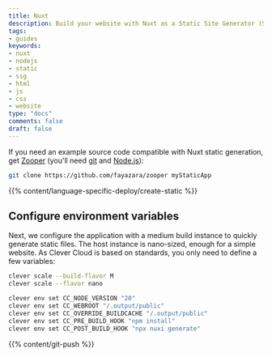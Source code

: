 ```yaml
---
title: Nuxt
description: Build your website with Nuxt as a Static Site Generator (SSG) and host it on Clever Cloud. No dedicated runner needed.
tags:
- guides
keywords:
- nuxt
- nodejs
- static
- ssg
- html
- js
- css
- website
type: "docs"
comments: false
draft: false
---
```


If you need an example source code compatible with Nuxt static generation, get [Zooper](https://github.com/fayazara/zooper) (you'll need [git](https://git-scm.com/book/en/v2/Getting-Started-Installing-Git) and [Node.js](https://nodejs.org/en/learn/getting-started/how-to-install-nodejs)):

```bash
git clone https://github.com/fayazara/zooper myStaticApp
```

{{% content/language-specific-deploy/create-static %}}

## Configure environment variables

Next, we configure the application with a medium build instance to quickly generate static files. The host instance is nano-sized, enough for a simple website. As Clever Cloud is based on standards, you only need to define a few variables:

```bash
clever scale --build-flavor M
clever scale --flavor nano

clever env set CC_NODE_VERSION "20"
clever env set CC_WEBROOT "/.output/public"
clever env set CC_OVERRIDE_BUILDCACHE "/.output/public"
clever env set CC_PRE_BUILD_HOOK "npm install"
clever env set CC_POST_BUILD_HOOK "npx nuxi generate"
```

{{% content/git-push %}}
